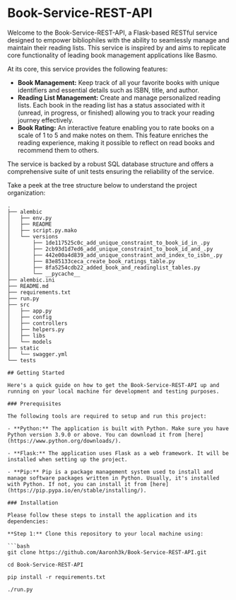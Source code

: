 # Book-Service-REST-API

Welcome to the Book-Service-REST-API, a Flask-based RESTful service designed to empower bibliophiles with the ability to seamlessly manage and maintain their reading lists. This service is inspired by and aims to replicate core functionality of leading book management applications like Basmo.

At its core, this service provides the following features:

- **Book Management:** Keep track of all your favorite books with unique identifiers and essential details such as ISBN, title, and author.
- **Reading List Management:** Create and manage personalized reading lists. Each book in the reading list has a status associated with it (unread, in progress, or finished) allowing you to track your reading journey effectively.
- **Book Rating:** An interactive feature enabling you to rate books on a scale of 1 to 5 and make notes on them. This feature enriches the reading experience, making it possible to reflect on read books and recommend them to others.

The service is backed by a robust SQL database structure and offers a comprehensive suite of unit tests ensuring the reliability of the service.

Take a peek at the tree structure below to understand the project organization:

```plaintext
.
├── alembic
│   ├── env.py
│   ├── README
│   ├── script.py.mako
│   └── versions
│       ├── 1de117525c0c_add_unique_constraint_to_book_id_in_.py
│       ├── 2cb93d1d7ed6_add_unique_constraint_to_book_id_and_.py
│       ├── 442e00a4d839_add_unique_constraint_and_index_to_isbn_.py
│       ├── 83e85133ceca_create_book_ratings_table.py
│       ├── 8fa5254cdb22_added_book_and_readinglist_tables.py
│       └── __pycache__
├── alembic.ini
├── README.md
├── requirements.txt
├── run.py
├── src
│   ├── app.py
│   ├── config
│   ├── controllers
│   ├── helpers.py
│   ├── libs
│   └── models
├── static
│   └── swagger.yml
└── tests

## Getting Started

Here's a quick guide on how to get the Book-Service-REST-API up and running on your local machine for development and testing purposes.

### Prerequisites

The following tools are required to setup and run this project:

- **Python:** The application is built with Python. Make sure you have Python version 3.9.0 or above. You can download it from [here](https://www.python.org/downloads/).

- **Flask:** The application uses Flask as a web framework. It will be installed when setting up the project.

- **Pip:** Pip is a package management system used to install and manage software packages written in Python. Usually, it's installed with Python. If not, you can install it from [here](https://pip.pypa.io/en/stable/installing/).

### Installation

Please follow these steps to install the application and its dependencies:

**Step 1:** Clone this repository to your local machine using:

```bash
git clone https://github.com/Aaronh3k/Book-Service-REST-API.git

cd Book-Service-REST-API

pip install -r requirements.txt

./run.py
```
